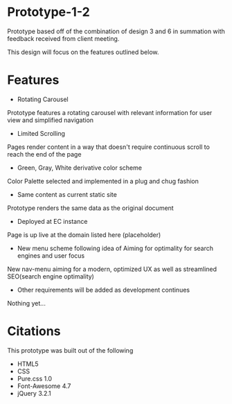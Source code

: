 # Prototype-1-2

Prototype based off of the combination of design 3 and 6 in summation with feedback received from client meeting.

This design will focus on the features outlined below.


# Features

- Rotating Carousel

Prototype features a rotating carousel with relevant information for user view and simplified navigation

- Limited Scrolling

Pages render content in a way that doesn't require continuous scroll to reach the end of the page

- Green, Gray, White derivative color scheme

Color Palette selected and implemented in a plug and chug fashion

- Same content as current static site

Prototype  renders the same data as the original document

- Deployed at EC instance

Page is up live at the domain listed here (placeholder)

- New menu scheme following idea of Aiming for optimality for search engines and user focus

New nav-menu aiming for a modern, optimized UX as well as streamlined SEO(search engine optimality)

- Other requirements will be added as development continues

Nothing yet...

# Citations

This prototype was built out of the following
- HTML5
- CSS
- Pure.css 1.0
- Font-Awesome 4.7
- jQuery 3.2.1
